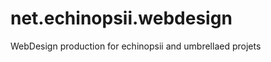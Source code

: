 net.echinopsii.webdesign
========================

WebDesign production for echinopsii and umbrellaed projets
